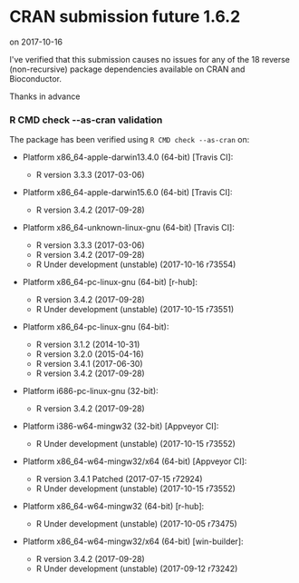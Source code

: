 # CRAN submission future 1.6.2

on 2017-10-16

I've verified that this submission causes no issues for any of the
18 reverse (non-recursive) package dependencies available on CRAN
and Bioconductor.

Thanks in advance


### R CMD check --as-cran validation

The package has been verified using `R CMD check --as-cran` on:

* Platform x86_64-apple-darwin13.4.0 (64-bit) [Travis CI]:
  - R version 3.3.3 (2017-03-06)

* Platform x86_64-apple-darwin15.6.0 (64-bit) [Travis CI]:
  - R version 3.4.2 (2017-09-28)

* Platform x86_64-unknown-linux-gnu (64-bit) [Travis CI]:
  - R version 3.3.3 (2017-03-06)
  - R version 3.4.2 (2017-09-28)
  - R Under development (unstable) (2017-10-16 r73554)

* Platform x86_64-pc-linux-gnu (64-bit) [r-hub]:
  - R version 3.4.2 (2017-09-28)
  - R Under development (unstable) (2017-10-15 r73551)

* Platform x86_64-pc-linux-gnu (64-bit):
  - R version 3.1.2 (2014-10-31)
  - R version 3.2.0 (2015-04-16)
  - R version 3.4.1 (2017-06-30)
  - R version 3.4.2 (2017-09-28)

* Platform i686-pc-linux-gnu (32-bit):
  - R version 3.4.2 (2017-09-28)

* Platform i386-w64-mingw32 (32-bit) [Appveyor CI]:
  - R Under development (unstable) (2017-10-15 r73552)

* Platform x86_64-w64-mingw32/x64 (64-bit) [Appveyor CI]:
  - R version 3.4.1 Patched (2017-07-15 r72924)
  - R Under development (unstable) (2017-10-15 r73552)

* Platform x86_64-w64-mingw32 (64-bit) [r-hub]:
  - R Under development (unstable) (2017-10-05 r73475)

* Platform x86_64-w64-mingw32/x64 (64-bit) [win-builder]:
  - R version 3.4.2 (2017-09-28)
  - R Under development (unstable) (2017-09-12 r73242)
